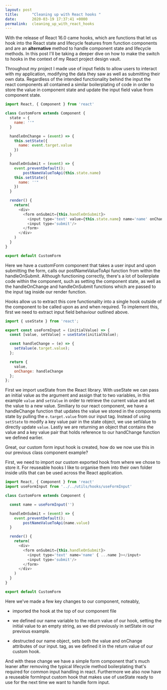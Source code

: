 ```yaml
---
layout: post
title:      "Cleaning up with React hooks "
date:       2020-03-19 17:37:41 +0000
permalink:  cleaning_up_with_react_hooks
---
```



With the release of React 16.0 came hooks, which are functions that let us hook into the React state and lifecycle features from function components and are an **alternative** method to handle component state and lifecycle methods. In this post I'll be taking a deeper dive on how to make the switch to hooks in the context of my React project design vault.

Throughout my project I made use of input fields to allow users to interact with my application, modifying the data they saw as well as submitting their own data. Regardless of the intended functionality behind the input the react components all contained a similar boilerplating of code in order to store the value in component state and update the input field value from component state.


```javascript
import React, { Component } from 'react'

class CustomForm extends Component {
  state = {
    name: ''"
  }

  handleOnChange = (event) => {
    this.setState({
      name: event.target.value
    })
  }

  handleOnSubmit = (event) => {
    event.preventDefault();
		postNameValueToApi(this.state.name)
    this.setState({
      name: ''"
    })
  }

  render() {
    return(
      <div>
        <form onSubmit={this.handleOnSubmit}>
          <input type='text' value={this.state.name} name='name' onChange={(event) => this.handleOnChange(event)}></input>
          <input type='submit'/>
        </form>
      </div>
    )
  }
}

export default CustomForm
```

Here we have a customForm component that takes a user input and upon submitting the form, calls our postNameValueToApi function from within the handleOnSubmit. Although functioning correctly, there's a lot of boilerplate code within the component, such as setting the component state, as well as the handleOnChange and handleOnSubmit functions which are passed to the input tag inside our render function.

Hooks allow us to extract this core functionality into a single hook outside of the component to be called upon as and when required. To implement this, first we need to extract input field behaviour outlined above.

```javascript
import { useState } from 'react';

export const useFormInput = (initialValue) => {
  const [value, setValue] = useState(initialValue);

  const handleChange = (e) => {
    setValue(e.target.value);
  };

  return {
    value,
    onChange: handleChange
  };
};
```

First we import useState from the React library. With useState we can pass an initial value as the argument and assign that to two variables, in this example `value` and `setValue` in order to retrieve the current value and set the value to a new value. Similiary to our react component, we have a handleChange function that updates the value we stored in the components state by pulling the `e.target.value` from our input tag. Instead of using `setState` to modify a key value pair in the state object, we use setValue to directly update `value`. Lastly we are returning an object that contains the value and a key value pair that holds reference to our handChange function we defined earlier.

Great, our custom form input hook is created, how do we now use this in our previous class component example?

First, we need to import our custom exported hook from where we chose to store it. For reuseable hooks I like to organise them into their own folder inside utils that can be used across the React application.

```javascript
import React, { Component } from 'react'
import useFormInput from '../../utils/hooks/useFormInput'

class CustomForm extends Component {

  const name = useFormInput('') 

  handleOnSubmit = (event) => {
    event.preventDefault();
		postNameValueToApi(name.value)
  }

  render() {
    return(
      <div>
        <form onSubmit={this.handleOnSubmit}>
          <input type='text' name='name' { ...name }></input>
          <input type='submit'/>
        </form>
      </div>
    )
  }
}

export default CustomForm
```

Here we've made a few key changes to our component, noteably,

*  imported the hook at the top of our component file

*  we defined our name variable to the return value of our hook, setting the initial value to an empty string, as we did previously in setState in our previous example.

* destructed our name object, sets both the value and onChange attributes of our input. tag, as we defined it in the           return value of our custom hook.

And with these change we have a simple form component that's much leaner after removing the typical lifecycle method boilerplating that's required for common input handling in react. Furthermore we also now have a reuseable formInput custom hook that makes use of useState ready to use for the next time we want to handle form input.






